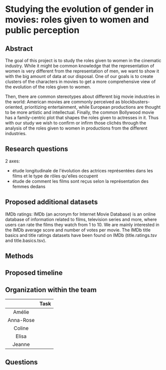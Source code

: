 # Studying the evolution of gender in movies: roles given to women and public perception

## Abstract

The goal of this project is to study the roles given to women in the cinematic industry. While it might be common knowledge that the representation of women is very different from the representation of men, we want to show it with the big amount of data at our disposal. One of our goals is to create clusters of the characters in movies to get a more comprehensive view of the evolution of the roles given to women. 

Then, there are common stereotypes about different big movie industries in the world: American movies are commonly perceived as blockbusters-oriented, prioritizing entertainment, while European productions are thought to be more artistic and intellectual. Finally, the common Bollywood movie has a family-centric plot that shapes the roles given to actresses in it. Thus with our study we wish to confirm or infirm those clichés through the analysis of the roles given to women in productions from the different industries. 

## Research questions

2 axes:
- étude longitudinale de l'évolution des actrices représentées dans les films et le type de rôles qu'elles occupent
- étude de comment les films sont reçus selon la représentation des femmes dedans

## Proposed additional datasets 

IMDb ratings: IMDb (an acronym for Internet Movie Database) is an online database of information related to films, television series and more, where users can rate the films they watch from 1 to 10. We are mainly interested in the IMDb average score and number of votes per movie. The IMDb title basics and title ratings datasets have been found on IMDb (title.ratings.tsv and title.basics.tsv). 

## Methods

## Proposed timeline

## Organization within the team
| | Task |
| :---:|---|
| Amélie | |
| Anna-Rose | |
| Coline | |
| Elisa | |
| Jeanne | |
## Questions
